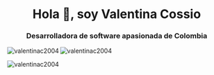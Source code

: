 <h1 align="center">Hola 👋, soy Valentina Cossio</h1>
<h3 align="center">Desarrolladora de software apasionada de Colombia</h3>

<p align="left">
</p>

<p><img align="left" src="https://github-readme-stats.vercel.app/api/top-langs?username=valentinac2004&show_icons=true&locale=en&layout=compact" alt="valentinac2004" /> </p>

<p> <img align="center" src="https://github-readme-stats.vercel.app/api?username=valentinac2004&show_icons=true&locale=en" alt="valentinac2004" /> </p>

<p><img align="center" src="https://github-readme-streak-stats.herokuapp.com/?user=valentinac2004&" alt="valentinac2004" /></p>

